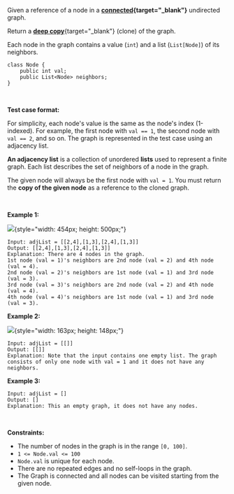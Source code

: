 Given a reference of a node in a
**[connected](https://en.wikipedia.org/wiki/Connectivity_(graph_theory)#Connected_graph){target="_blank"}**
undirected graph.

Return a [**deep
copy**](https://en.wikipedia.org/wiki/Object_copying#Deep_copy){target="_blank"}
(clone) of the graph.

Each node in the graph contains a value (`int`) and a list
(`List[Node]`) of its neighbors.

    class Node {
        public int val;
        public List<Node> neighbors;
    }

 

**Test case format:**

For simplicity, each node\'s value is the same as the node\'s index
(1-indexed). For example, the first node with `val == 1`, the second
node with `val == 2`, and so on. The graph is represented in the test
case using an adjacency list.

**An adjacency list** is a collection of unordered **lists** used to
represent a finite graph. Each list describes the set of neighbors of a
node in the graph.

The given node will always be the first node with `val = 1`. You must
return the **copy of the given node** as a reference to the cloned
graph.

 

**Example 1:**

![](https://assets.leetcode.com/uploads/2019/11/04/133_clone_graph_question.png){style="width: 454px; height: 500px;"}

    Input: adjList = [[2,4],[1,3],[2,4],[1,3]]
    Output: [[2,4],[1,3],[2,4],[1,3]]
    Explanation: There are 4 nodes in the graph.
    1st node (val = 1)'s neighbors are 2nd node (val = 2) and 4th node (val = 4).
    2nd node (val = 2)'s neighbors are 1st node (val = 1) and 3rd node (val = 3).
    3rd node (val = 3)'s neighbors are 2nd node (val = 2) and 4th node (val = 4).
    4th node (val = 4)'s neighbors are 1st node (val = 1) and 3rd node (val = 3).

**Example 2:**

![](https://assets.leetcode.com/uploads/2020/01/07/graph.png){style="width: 163px; height: 148px;"}

    Input: adjList = [[]]
    Output: [[]]
    Explanation: Note that the input contains one empty list. The graph consists of only one node with val = 1 and it does not have any neighbors.

**Example 3:**

    Input: adjList = []
    Output: []
    Explanation: This an empty graph, it does not have any nodes.

 

**Constraints:**

-   The number of nodes in the graph is in the range `[0, 100]`.
-   `1 <= Node.val <= 100`
-   `Node.val` is unique for each node.
-   There are no repeated edges and no self-loops in the graph.
-   The Graph is connected and all nodes can be visited starting from
    the given node.
